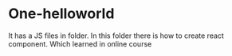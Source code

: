 # One-helloworld
It has a JS files in folder. In this folder there is how to create react component. Which learned in online course
